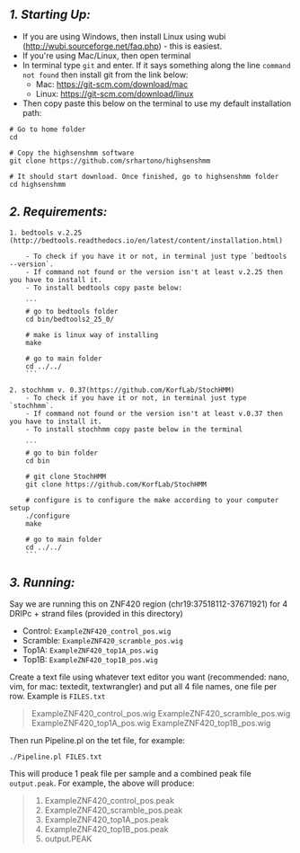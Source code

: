 ## *1. Starting Up:*

- If you are using Windows, then install Linux using wubi (http://wubi.sourceforge.net/faq.php) - this is easiest.
- If you're using Mac/Linux, then open terminal
- In terminal type `git` and enter. If it says something along the line `command not found` then install git from the link below:
    - Mac: https://git-scm.com/download/mac
    - Linux: https://git-scm.com/download/linux
- Then copy paste this below on the terminal to use my default installation path:

```
# Go to home folder
cd

# Copy the highsenshmm software
git clone https://github.com/srhartono/highsenshmm

# It should start download. Once finished, go to highsenshmm folder
cd highsenshmm
```

## *2. Requirements:*
    
    1. bedtools v.2.25 (http://bedtools.readthedocs.io/en/latest/content/installation.html)
    
        - To check if you have it or not, in terminal just type `bedtools --version`. 
        - If command not found or the version isn't at least v.2.25 then you have to install it.
        - To install bedtools copy paste below:
    
        ```
        # go to bedtools folder
        cd bin/bedtools2_25_0/
    
        # make is linux way of installing
        make
    
        # go to main folder
        cd ../../
        ```
    
    2. stochhmm v. 0.37(https://github.com/KorfLab/StochHMM)
        - To check if you have it or not, in terminal just type `stochhmm`. 
        - If command not found or the version isn't at least v.0.37 then you have to install it.
        - To install stochhmm copy paste below in the terminal
    
        ```
        # go to bin folder
        cd bin

        # git clone StochHMM
        git clone https://github.com/KorfLab/StochHMM
        
        # configure is to configure the make according to your computer setup
        ./configure
        make
        
        # go to main folder
        cd ../../
        ```


## *3. Running:*

Say we are running this on ZNF420 region (chr19:37518112-37671921) for 4 DRIPc + strand files (provided in this directory)

- Control:  `ExampleZNF420_control_pos.wig`
- Scramble: `ExampleZNF420_scramble_pos.wig`
- Top1A:    `ExampleZNF420_top1A_pos.wig`
- Top1B:    `ExampleZNF420_top1B_pos.wig`

Create a text file using whatever text editor you want (recommended: nano, vim, for mac: textedit, textwrangler) and put all 4 file names, one file per row. Example is `FILES.txt`

> ExampleZNF420_control_pos.wig
> ExampleZNF420_scramble_pos.wig
> ExampleZNF420_top1A_pos.wig
> ExampleZNF420_top1B_pos.wig

Then run Pipeline.pl on the tet file, for example:

`./Pipeline.pl FILES.txt`

This will produce 1 peak file per sample and a combined peak file `output.peak`. For example, the above will produce:

> 1. ExampleZNF420_control_pos.peak
> 2. ExampleZNF420_scramble_pos.peak
> 3. ExampleZNF420_top1A_pos.peak
> 4. ExampleZNF420_top1B_pos.peak
> 5. output.PEAK
